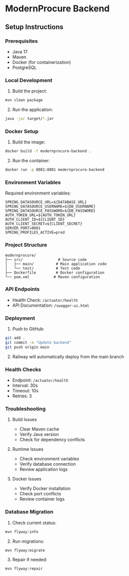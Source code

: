 # ModernProcure Backend

## Setup Instructions

### Prerequisites
- Java 17
- Maven
- Docker (for containerization)
- PostgreSQL

### Local Development
1. Build the project:
```bash
mvn clean package
```

2. Run the application:
```bash
java -jar target/*.jar
```

### Docker Setup
1. Build the image:
```bash
docker build -t modernprocure-backend .
```

2. Run the container:
```bash
docker run -p 8081:8081 modernprocure-backend
```

### Environment Variables
Required environment variables:
```
SPRING_DATASOURCE_URL=${DATABASE_URL}
SPRING_DATASOURCE_USERNAME=${DB_USERNAME}
SPRING_DATASOURCE_PASSWORD=${DB_PASSWORD}
AUTH_TOKEN_URL=${AUTH_TOKEN_URL}
AUTH_CLIENT_ID=${CLIENT_ID}
AUTH_CLIENT_SECRET=${CLIENT_SECRET}
SERVER_PORT=8081
SPRING_PROFILES_ACTIVE=prod
```

### Project Structure
```
modernprocure/
├── src/                # Source code
│   ├── main/          # Main application code
│   └── test/          # Test code
├── Dockerfile         # Docker configuration
└── pom.xml           # Maven configuration
```

### API Endpoints
- Health Check: `/actuator/health`
- API Documentation: `/swagger-ui.html`

### Deployment
1. Push to GitHub:
```bash
git add .
git commit -m "Update backend"
git push origin main
```

2. Railway will automatically deploy from the main branch

### Health Checks
- Endpoint: `/actuator/health`
- Interval: 30s
- Timeout: 10s
- Retries: 3

### Troubleshooting
1. Build Issues
   - Clear Maven cache
   - Verify Java version
   - Check for dependency conflicts

2. Runtime Issues
   - Check environment variables
   - Verify database connection
   - Review application logs

3. Docker Issues
   - Verify Docker installation
   - Check port conflicts
   - Review container logs

### Database Migration
1. Check current status:
```bash
mvn flyway:info
```

2. Run migrations:
```bash
mvn flyway:migrate
```

3. Repair if needed:
```bash
mvn flyway:repair
```